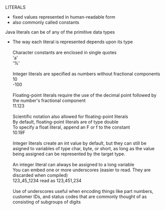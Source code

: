 LITERALS

- fixed values represented in human-readable form
- also commonly called constants

Java literals can be of any of the primitive data types
- The way each literal is represented depends upon its type </br></br>
  Character constants are enclosed in single quotes</br>
  'a'</br>
  '%'</br></br>
  Integer literals are specified as numbers without fractional components</br>
  10</br>
  -100</br></br>
  Floating-point literals require the use of the decimal point followed by the number's fractional component</br>
  11.123</br></br>
  Scientific notation also allowed for floating-point literals</br>
  By default, floating-point literals are of type double</br>
  To specify a float literal, append an F or f to the constant</br>
  10.19F</br></br>
  Integer literals create an int value by default, but they can still be asigned to variables of type char, byte, or short, as long as the value being assigned can be represented by the target type.</br></br>
  An integer literal can always be assigned to a long variable</br>
  You can embed one or more underscores (easier to read. They are discarded when compiled)</br>
  123_45_1234 read as 123,451,234</br></br>
  Use of underscores useful when encoding things like part numbers, customer IDs, and status codes that are commonly thought of as consisting of subgroups of digits
